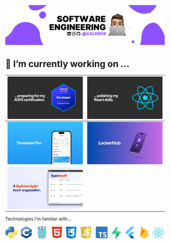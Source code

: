 [!["Banner with Carlos Profile"](github_banner.png)](https://carloslespin.com/)

# 🔭 I’m currently working on ...


| ![Technologies](aws.png)       | ![Technologies](react.png)       |
| -------------- | -------------- |
| [!["Timeshare Pro"](https://github.com/Calesi19/Timeshare-Pro-App/blob/main/docs/1.png?raw=true)](https://github.com/Calesi19/Timeshare-Pro-App)      | [!["LockerHub"](https://github.com/Calesi19/LockerHub/blob/main/doc/23.png?raw=true)](https://github.com/Calesi19/LockerHub)       |
| [!["TypeSwift"](typeswift.png)](https://github.com/Calesi19/TypeSwift)    |   |    [!["Temples API"](https://github.com/Calesi19/Temples/blob/main/docs/banner.png?raw=true)](https://github.com/Calesi19/Temples)









Technologies I'm familiar with...

![Technologies](https://github.com/Calesi19/Calesi19/blob/main/logos.png?raw=true)

